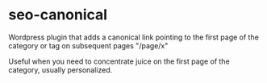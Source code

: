 # seo-canonical
 Wordpress plugin that adds a canonical link pointing to the first page of the category or tag on subsequent pages "/page/x"

 Useful when you need to concentrate juice on the first page of the category, usually personalized.
